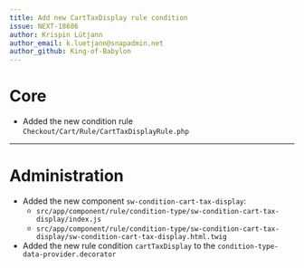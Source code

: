 ```yaml
---
title: Add new CartTaxDisplay rule condition
issue: NEXT-18686
author: Krispin Lütjann
author_email: k.luetjann@snapadmin.net
author_github: King-of-Babylon
---
```

# Core
* Added the new condition rule `Checkout/Cart/Rule/CartTaxDisplayRule.php`
___
# Administration
*  Added the new component `sw-condition-cart-tax-display`:
    * `src/app/component/rule/condition-type/sw-condition-cart-tax-display/index.js`
    * `src/app/component/rule/condition-type/sw-condition-cart-tax-display/sw-condition-cart-tax-display.html.twig`
* Added the new rule condition `cartTaxDisplay` to the `condition-type-data-provider.decorator`
